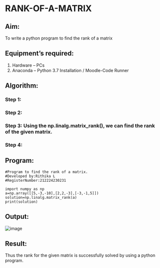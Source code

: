 # RANK-OF-A-MATRIX
## Aim:
To write a python program to find the rank of a matrix
## Equipment’s required:
1. 	Hardware – PCs
2. 	Anaconda – Python 3.7 Installation / Moodle-Code Runner
## Algorithm:
### Step 1: 
### Step 2: 
### Step 3: Using the np.linalg.matrix_rank(), we can find the rank of the given matrix.
### Step 4: 
## Program:
```
#Program to find the rank of a matrix.
#Developed by:Rithika L
#RegisterNumber:212224230231

import numpy as np
a=np.array([[5,-3,-10],[2,2,-3],[-3,-1,5]])
solution=np.linalg.matrix_rank(a)
print(solution)
```
## Output:
![image](https://github.com/user-attachments/assets/3e09b83a-a302-4550-bd5c-664a4518af93)

## Result:
Thus the rank for the given matrix is successfully solved by  using a python program.

